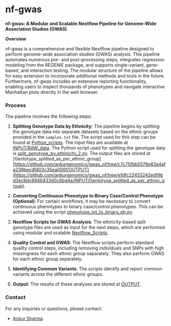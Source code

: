 # nf-gwas
**nf-gwas: A Modular and Scalable Nextflow Pipeline for Genome-Wide Association Studies (GWAS)**

**Overview**

nf-gwas is a comprehensive and flexible Nextflow pipeline designed to perform genome-wide association studies (GWAS) analysis. This pipeline automates numerous pre- and post-processing steps, integrates regression modeling from the REGENIE package, and supports single-variant, gene-based, and interaction testing. The modular structure of the pipeline allows for easy extension to incorporate additional methods and tools in the future. Furthermore, nf-gwas includes an extensive reporting functionality, enabling users to inspect thousands of phenotypes and navigate interactive Manhattan plots directly in the web browser.

### Process

The pipeline involves the following steps:

1. **Splitting Genotype Data by Ethnicity**:
   The pipeline begins by splitting the genotype data into separate datasets based on the ethnic groups provided in the `samples.txt` file. The script used for this step can be found at [Python_scripts](https://github.com/ankurgenomics/gwas_nf/blob/main/Python_scripts/README). The input files are available at [INPUT/RAW_data](https://github.com/ankurgenomics/gwas_nf/tree/c7c75fbb5578e83a4afa239becdf403c35ea006f/INPUT/RAW_data).
   The Python script used for splitting the genotype data is [split_genotype_by_ethinicity_2.py](https://github.com/ankurgenomics/gwas_nf/blob/c7c75fbb5578e83a4afa239becdf403c35ea006f/Python_scripts/split_genotype_by_ethinicity_2.py).
   The output files are stored at [Gentotype_splitted_as_per_ethnic_group][https://github.com/ankurgenomics/gwas_nf/tree/c7c75fbb5578e83a4afa239becdf403c35ea006f/OUTPUT](https://github.com/ankurgenomics/gwas_nf/tree/e1dfc22455242edf9bd3ec6dc8946433d0c8bd4a/INPUT/Gentotype_splitted_as_per_ethnic_group).

3. **Converting Continuous Phenotype to Binary Case/Control Phenotype (Optional)**:
   For certain workflows, it may be necessary to convert continuous phenotypes to binary case/control phenotypes. This can be achieved using the script [phenotype_txt_to_binary_ph.py](https://github.com/ankurgenomics/gwas_nf/blob/c7c75fbb5578e83a4afa239becdf403c35ea006f/Python_scripts/phenotype_txt_to_binary_ph.py).

4. **Nextflow Scripts for GWAS Analysis**:
   The ethnicity-based split genotype files are used as input for the next steps, which are performed using modular and scalable [Nextflow_Scripts](https://github.com/ankurgenomics/gwas_nf/tree/c7c75fbb5578e83a4afa239becdf403c35ea006f/Nextflow_Scripts).

5. **Quality Control and GWAS**:
   The Nextflow scripts perform standard quality control steps, including removing individuals and SNPs with high missingness for each ethnic group separately. They also perform GWAS for each ethnic group separately.

6. **Identifying Common Variants**:
   The scripts identify and report common variants across the different ethnic groups.

7. **Output**:
   The results of these analyses are stored at [OUTPUT](https://github.com/ankurgenomics/gwas_nf/tree/c7c75fbb5578e83a4afa239becdf403c35ea006f/OUTPUT).

### Contact

For any inquiries or questions, please contact:

- [Ankur Sharma](mailto:ankur012@e.ntu.edu.sg)






